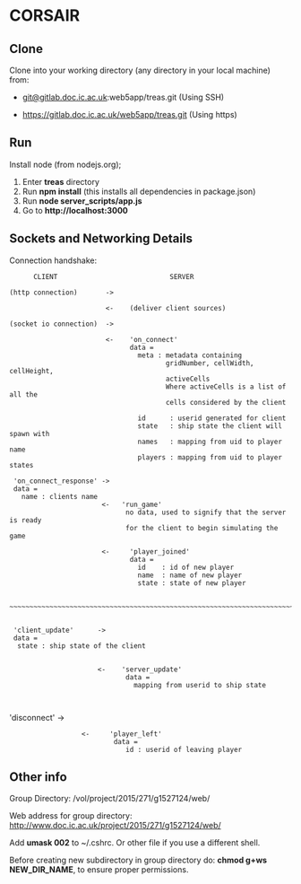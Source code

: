 CORSAIR
======

Clone
-----
Clone into your working directory (any directory in your local machine) from:

* git@gitlab.doc.ic.ac.uk:web5app/treas.git (Using SSH)

* https://gitlab.doc.ic.ac.uk/web5app/treas.git (Using https)

Run
---

Install node (from nodejs.org);
1. Enter **treas** directory
2. Run **npm install** (this installs all dependencies in package.json)
3. Run **node server_scripts/app.js**
4. Go to **http://localhost:3000**


Sockets and Networking Details
------------------------------

Connection handshake:

          CLIENT                            SERVER
~~~~~~~~~~~~~~~~~~~~~~~~~~~~~~~~~~~~~~~~~~~~~~~~~~~~~~~~~~~~~~~~~~~~~~~~~~~~~~~~
(http connection)       ->

                        <-    (deliver client sources)

(socket io connection)  ->

                        <-    'on_connect'
                              data = 
                                meta : metadata containing
                                       gridNumber, cellWidth, cellHeight,
                                       activeCells
                                       Where activeCells is a list of all the
                                       cells considered by the client

                                id      : userid generated for client
                                state   : ship state the client will spawn with
                                names   : mapping from uid to player name
                                players : mapping from uid to player states

 'on_connect_response' ->
 data = 
   name : clients name
                       <-   'run_game'
                             no data, used to signify that the server is ready
                             for the client to begin simulating the game

                       <-     'player_joined'
                              data =
                                id    : id of new player
                                name  : name of new player
                                state : state of new player
                      
                             
~~~~~~~~~~~~~~~~~~~~~~~~~~~~~~~~~~~~~~~~~~~~~~~~~~~~~~~~~~~~~~~~~~~~~~~~~~~~~~~


 'client_update'      ->
 data = 
  state : ship state of the client


                      <-    'server_update'
                             data = 
                               mapping from userid to ship state



~~~~~~~~~~~~~~~~~~~~~~~~~~~~~~~~~~~~~~~~~~~~~~~~~~~~~~~~~~~~~~~~~~~~~~~~~~~~~~~~

  'disconnect'        ->

                      <-     'player_left'
                              data = 
                                 id : userid of leaving player









Other info
----------
Group Directory:
/vol/project/2015/271/g1527124/web/

Web address for group directory:
http://www.doc.ic.ac.uk/project/2015/271/g1527124/web/

Add **umask 002** to ~/.cshrc. Or other file if you use a different shell.

Before creating new subdirectory in group directory do:
**chmod g+ws NEW_DIR_NAME**, to ensure proper permissions.


